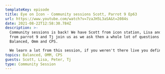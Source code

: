 ```yaml
---
templateKey: episode
title: Eye on Icon - Community sessions Scott, Parrot 9 Ep63
url: https://www.youtube.com/watch?v=7zaJH5L3aSA&t=2084s
date: 2021-08-22T12:58:30.784Z
description: >-
  Community sessions is back! We have Scott from icon station, Lisa and Peter
  from parrot 9 and Tj join us as we ask then a whole lot of questions about
  Balanced, Omm and CPS. 

  We learn a lot from this session, if you weren't there live you definitely want to listen to this one.
topics: Balanced, OMM, CPS
guests: Scott, Lisa, Peter, Tj
type: Community Session
---
```

